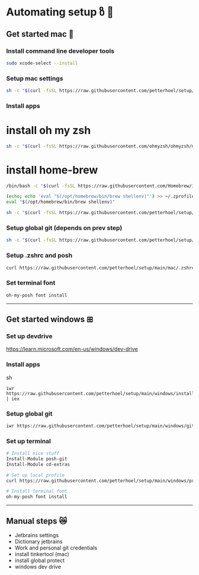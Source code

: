 # Automating setup ზ 🤖

## Get started mac 🍏

### Install command line developer tools

```sh
sudo xcode-select --install
```

### Setup mac settings

```sh
sh -c "$(curl -fsSL https://raw.githubusercontent.com/petterhoel/setup/main/mac/set-mac-settings.sh)"
```
### Install apps

# install oh my zsh
```sh
sh -c "$(curl -fsSL https://raw.githubusercontent.com/ohmyzsh/ohmyzsh/master/tools/install.sh)"
```
# install home-brew
```sh
/bin/bash -c "$(curl -fsSL https://raw.githubusercontent.com/Homebrew/install/HEAD/install.sh)"
```
```sh
(echo; echo 'eval "$(/opt/homebrew/bin/brew shellenv)"') >> ~/.zprofile
eval "$(/opt/homebrew/bin/brew shellenv)"
```

```sh
sh -c "$(curl -fsSL https://raw.githubusercontent.com/petterhoel/setup/main/mac/installs.sh)"
```

### Setup global git (depends on prev step)

```sh
sh -c "$(curl -fsSL https://raw.githubusercontent.com/petterhoel/setup/main/mac/git.sh)"
```

### Setup .zshrc and posh

```sh
curl https://raw.githubusercontent.com/petterhoel/setup/main/mac/.zshrc-append >> ~/.zshrc
```

### Set terminal font
```sh
oh-my-posh font install
```
_____________________________________

## Get started windows ⊞

### Set up devdrive
https://learn.microsoft.com/en-us/windows/dev-drive

### Install apps
sh
```
iwr https://raw.githubusercontent.com/petterhoel/setup/main/windows/installs.bat | iex
```

### Setup global git

```sh
iwr https://raw.githubusercontent.com/petterhoel/setup/main/windows/git.bat | iex
```

### Set up terminal
```sh
# Install nice stuff
Install-Module posh-git
Install-Module cd-extras

# Set up local profile
curl https://raw.githubusercontent.com/petterhoel/setup/main/windows/profile.ps1 -o $PROFILE

# Install terminal font
oh-my-posh font install
```
_____________________________________
## Manual steps 😿

- Jetbrains settings
- Dictionary jetbrains
- Work and personal git credentials
- install tinkertool (mac)
- install global protect
- windows dev drive
